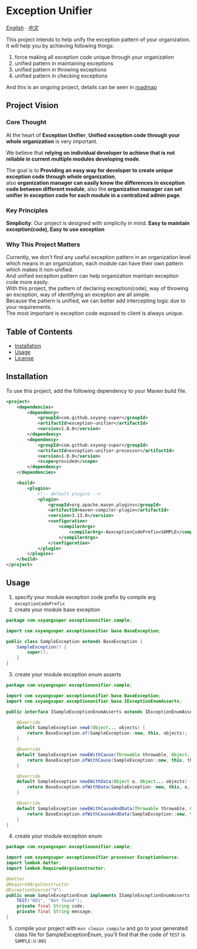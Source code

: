 # Exception Unifier

*[English](README.md) ∙ [中文](README.zh.md)*

This project intends to help unify the exception pattern of your organization.</br>
It will help you by achieving following things:
1. force making all exception code unique through your organization
2. unified pattern in maintaining exceptions
3. unified pattern in throwing exceptions
4. unified pattern in checking exceptions

And this is an ongoing project, details can be seen in [roadmap](ROADMAP.md)

## Project Vision

### Core Thought

At the heart of **Exception Unifier**, **Unified exception code through your whole organization** is very important.</br>

We believe that **relying on individual developer to achieve that is not reliable in current multiple modules developing mode**.</br>

The goal is to **Providing an easy way for developer to create unique exception code through whole organization**,</br>
also **organization manager can easily know the differences in exception code between different module**,
also the **organization manager can set unifier in exception code for each module in a centralized admin page**.

### Key Principles

**Simplicity**: Our project is designed with simplicity in mind. **Easy to maintain exception(code), Easy to use exception**

### Why This Project Matters

Currently, we don't find any useful exception pattern in an organization level which means in an organization, each module can have their own pattern which makes it non-unified.</br>
And unified exception pattern can help organization maintain exception code more easily.</br>
With this project, the pattern of declaring exception(code), way of throwing an exception, way of identifying an exception are all simple.</br>
Because the pattern is unified, we can better add intercepting logic due to your requirements.</br>
The most important is exception code exposed to client is always unique.

## Table of Contents
- [Installation](#Installation)
- [Usage](#Usage)
- [License](LICENSE)

## Installation

To use this project, add the following dependency to your Maven build file.

```xml
<project>
    <dependencies>
        <dependency>
            <groupId>com.github.sxyang-super</groupId>
            <artifactId>exception-unifier</artifactId>
            <version>1.0.0</version>
        </dependency>
        <dependency>
            <groupId>com.github.sxyang-super</groupId>
            <artifactId>exception-unifier-processor</artifactId>
            <version>1.0.0</version>
            <scope>provided</scope>
        </dependency>
    </dependencies>

    <build>
        <plugins>
            <!-- default plugins -->
            <plugin>
                <groupId>org.apache.maven.plugins</groupId>
                <artifactId>maven-compiler-plugin</artifactId>
                <version>3.13.0</version>
                <configuration>
                    <compilerArgs>
                        <compilerArg>-AexceptionCodePrefix=SAMPLE</compilerArg>
                    </compilerArgs>
                </configuration>
            </plugin>
        </plugins>
    </build>
</project>
```

## Usage
1. specify your module exception code prefix by compile arg `exceptionCodePrefix`
2. create your module base exception
```java
package com.sxyangsuper.exceptionunifier.sample;

import com.sxyangsuper.exceptionunifier.base.BaseException;

public class SampleException extends BaseException {
    SampleException() {
        super();
    }
}
```
3. create your module exception enum asserts
```java
package com.sxyangsuper.exceptionunifier.sample;

import com.sxyangsuper.exceptionunifier.base.BaseException;
import com.sxyangsuper.exceptionunifier.base.IExceptionEnumAsserts;

public interface ISampleExceptionEnumAsserts extends IExceptionEnumAsserts<SampleException> {

    @Override
    default SampleException newE(Object... objects) {
        return BaseException.of(SampleException::new, this, objects);
    }

    @Override
    default SampleException newEWithCause(Throwable throwable, Object... objects) {
        return BaseException.ofWithCause(SampleException::new, this, throwable, objects);
    }

    @Override
    default SampleException newEWithData(Object o, Object... objects) {
        return BaseException.ofWithData(SampleException::new, this, o, objects);
    }

    @Override
    default SampleException newEWithCauseAndData(Throwable throwable, Object o, Object... objects) {
        return BaseException.ofWithCauseAndData(SampleException::new, this, throwable, o, objects);
    }
}
```
4. create your module exception enum
```java
package com.sxyangsuper.exceptionunifier.sample;

import com.sxyangsuper.exceptionunifier.processor.ExceptionSource;
import lombok.Getter;
import lombok.RequiredArgsConstructor;

@Getter
@RequiredArgsConstructor
@ExceptionSource("U")
public enum SampleExceptionEnum implements ISampleExceptionEnumAsserts {
    TEST("001", "Not found");
    private final String code;
    private final String message;
}
```
5. compile your project with `mvn cleain compile` and go to your generated class file for SampleExceptionEnum, you'll find that the code of `TEST` is `SAMPLE:U:001` 
